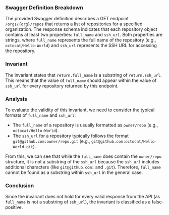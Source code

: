 ### Swagger Definition Breakdown
The provided Swagger definition describes a GET endpoint `/orgs/{org}/repos` that returns a list of repositories for a specified organization. The response schema indicates that each repository object contains at least two properties: `full_name` and `ssh_url`. Both properties are strings, where `full_name` represents the full name of the repository (e.g., `octocat/Hello-World`) and `ssh_url` represents the SSH URL for accessing the repository.

### Invariant
The invariant states that `return.full_name` is a substring of `return.ssh_url`. This means that the value of `full_name` should appear within the value of `ssh_url` for every repository returned by this endpoint.

### Analysis
To evaluate the validity of this invariant, we need to consider the typical formats of `full_name` and `ssh_url`:
- The `full_name` of a repository is usually formatted as `owner/repo` (e.g., `octocat/Hello-World`).
- The `ssh_url` for a repository typically follows the format `git@github.com:owner/repo.git` (e.g., `git@github.com:octocat/Hello-World.git`).

From this, we can see that while the `full_name` does contain the `owner/repo` structure, it is not a substring of the `ssh_url` because the `ssh_url` includes additional characters (like `git@github.com:` and `.git`). Therefore, `full_name` cannot be found as a substring within `ssh_url` in the general case.

### Conclusion
Since the invariant does not hold for every valid response from the API (as `full_name` is not a substring of `ssh_url`), the invariant is classified as a false-positive.
